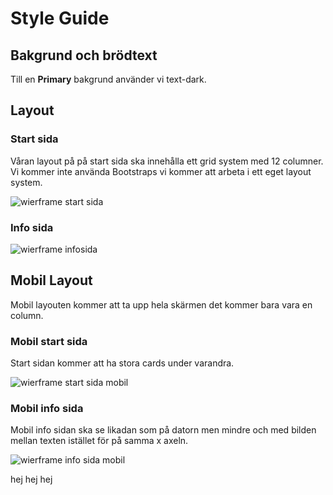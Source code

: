 # **Style Guide**

## **Bakgrund och brödtext**

Till en **Primary** bakgrund använder vi text-dark.

## **Layout**

### **Start sida**

Våran layout på på start sida ska innehålla ett grid system med 12 columner. Vi kommer inte använda Bootstraps vi kommer att arbeta i ett 
eget layout system.

![wierframe start sida](img/img_style_guide/Homepage.png)

### **Info sida**

![wierframe infosida](img/img_style_guide/Infopage.png)

## **Mobil Layout**

Mobil layouten kommer att ta upp hela skärmen det kommer bara vara en column. 

### **Mobil start sida**

Start sidan kommer att ha stora cards under varandra. 

![wierframe start sida mobil](img/img_style_guide/1-Homepage.png)

### **Mobil info sida**

Mobil info sidan ska se likadan som på datorn men mindre och med bilden mellan texten istället för på samma x axeln.

![wierframe info sida mobil](img/img_style_guide/2-infopage.png)


hej hej hej